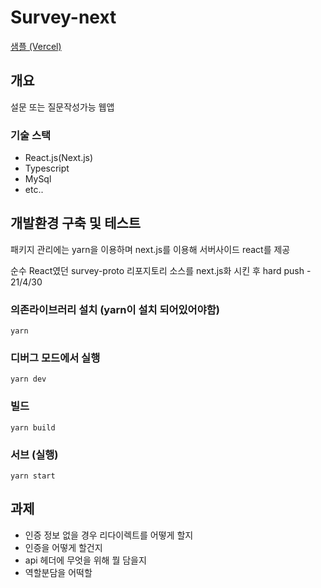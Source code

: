 # Survey-next

[샘플 (Vercel)](https://survey-next-five.vercel.app/)
## 개요

설문 또는 질문작성가능 웹앱

### 기술 스택

- React.js(Next.js)
- Typescript
- MySql
- etc..

## 개발환경 구축 및 테스트

패키지 관리에는 yarn을 이용하며 next.js를 이용해 서버사이드 react를 제공

순수 React였던 survey-proto 리포지토리 소스를 next.js화 시킨 후 hard push - 21/4/30

### 의존라이브러리 설치 (yarn이 설치 되어있어야함)

`yarn`

### 디버그 모드에서 실행

`yarn dev`

### 빌드

`yarn build`

### 서브 (실행)

`yarn start`

## 과제

- 인증 정보 없을 경우 리다이렉트를 어떻게 할지
- 인증을 어떻게 할건지
- api 헤더에 무엇을 위해 뭘 담을지
- 역할분담을 어떡할
